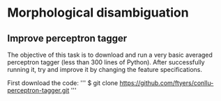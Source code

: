 # Morphological disambiguation

## Improve perceptron tagger
The objective of this task is to download and run a very basic averaged perceptron tagger (less than 300 lines of Python). After successfully running it, try and improve it by changing the feature specifications.

First download the code:
'''
$ git clone https://github.com/ftyers/conllu-perceptron-tagger.git
'''

